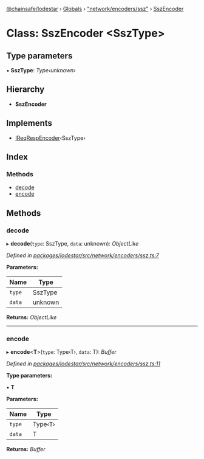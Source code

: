 [@chainsafe/lodestar](../README.md) › [Globals](../globals.md) › ["network/encoders/ssz"](../modules/_network_encoders_ssz_.md) › [SszEncoder](_network_encoders_ssz_.sszencoder.md)

# Class: SszEncoder <**SszType**>

## Type parameters

▪ **SszType**: *Type‹unknown›*

## Hierarchy

* **SszEncoder**

## Implements

* [IReqRespEncoder](../interfaces/_network_encoders_interface_.ireqrespencoder.md)‹SszType›

## Index

### Methods

* [decode](_network_encoders_ssz_.sszencoder.md#decode)
* [encode](_network_encoders_ssz_.sszencoder.md#encode)

## Methods

###  decode

▸ **decode**(`type`: SszType, `data`: unknown): *ObjectLike*

*Defined in [packages/lodestar/src/network/encoders/ssz.ts:7](https://github.com/ChainSafe/lodestar/blob/c806550/packages/lodestar/src/network/encoders/ssz.ts#L7)*

**Parameters:**

Name | Type |
------ | ------ |
`type` | SszType |
`data` | unknown |

**Returns:** *ObjectLike*

___

###  encode

▸ **encode**<**T**>(`type`: Type‹T›, `data`: T): *Buffer*

*Defined in [packages/lodestar/src/network/encoders/ssz.ts:11](https://github.com/ChainSafe/lodestar/blob/c806550/packages/lodestar/src/network/encoders/ssz.ts#L11)*

**Type parameters:**

▪ **T**

**Parameters:**

Name | Type |
------ | ------ |
`type` | Type‹T› |
`data` | T |

**Returns:** *Buffer*
